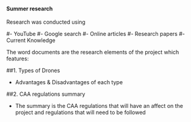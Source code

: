 #### Summer research

Research was conducted using 

#- YouTube
#- Google search
#- Online articles
#- Research papers
#- Current Knowledge

The word documents are the research elements of the project which features:

##1. Types of Drones
- Advantages & Disadvantages of each type

##2. CAA regulations summary
- The summary is the CAA regulations that will have an affect on the project and regulations that will need to be followed
